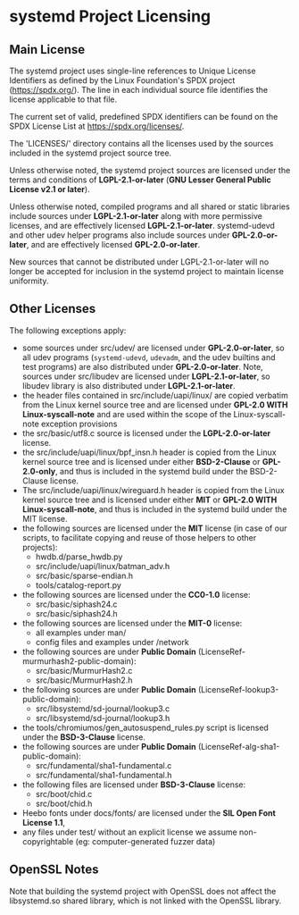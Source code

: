 # systemd Project Licensing

## Main License

The systemd project uses single-line references to Unique License Identifiers as
defined by the Linux Foundation's SPDX project (https://spdx.org/). The line in
each individual source file identifies the license applicable to that file.

The current set of valid, predefined SPDX identifiers can be found on the SPDX
License List at https://spdx.org/licenses/.

The 'LICENSES/' directory contains all the licenses used by the sources included in
the systemd project source tree.

Unless otherwise noted, the systemd project sources are licensed under the terms
and conditions of
**LGPL-2.1-or-later** (**GNU Lesser General Public License v2.1 or later**).

Unless otherwise noted, compiled programs and all shared or static libraries
include sources under **LGPL-2.1-or-later** along with more permissive
licenses, and are effectively licensed **LGPL-2.1-or-later**.
systemd-udevd and other udev helper programs also include sources under
**GPL-2.0-or-later**, and are effectively licensed **GPL-2.0-or-later**.

New sources that cannot be distributed under LGPL-2.1-or-later will no longer
be accepted for inclusion in the systemd project to maintain license uniformity.

## Other Licenses

The following exceptions apply:

 * some sources under src/udev/ are licensed under **GPL-2.0-or-later**,
   so all udev programs (`systemd-udevd`, `udevadm`, and the udev builtins
   and test programs) are also distributed under **GPL-2.0-or-later**.
   Note, sources under src/libudev are licensed under **LGPL-2.1-or-later**,
   so libudev library is also distributed under **LGPL-2.1-or-later**.
 * the header files contained in src/include/uapi/linux/ are copied
   verbatim from the Linux kernel source tree and are licensed under **GPL-2.0 WITH
   Linux-syscall-note** and are used within the scope of the Linux-syscall-note
   exception provisions
 * the src/basic/utf8.c source is licensed under the **LGPL-2.0-or-later** license.
 * the src/include/uapi/linux/bpf_insn.h header is copied from the Linux kernel
   source tree and is licensed under either **BSD-2-Clause** or **GPL-2.0-only**,
   and thus is included in the systemd build under the BSD-2-Clause license.
 * The src/include/uapi/linux/wireguard.h header is copied from the Linux kernel
   source tree and is licensed under either **MIT** or **GPL-2.0 WITH Linux-syscall-note**,
   and thus is included in the systemd build under the MIT license.
 * the following sources are licensed under the **MIT** license (in case of our
   scripts, to facilitate copying and reuse of those helpers to other projects):
   - hwdb.d/parse_hwdb.py
   - src/include/uapi/linux/batman_adv.h
   - src/basic/sparse-endian.h
   - tools/catalog-report.py
 * the following sources are licensed under the **CC0-1.0** license:
   - src/basic/siphash24.c
   - src/basic/siphash24.h
 * the following sources are licensed under the **MIT-0** license:
   - all examples under man/
   - config files and examples under /network
 * the following sources are under **Public Domain** (LicenseRef-murmurhash2-public-domain):
   - src/basic/MurmurHash2.c
   - src/basic/MurmurHash2.h
 * the following sources are under **Public Domain** (LicenseRef-lookup3-public-domain):
   - src/libsystemd/sd-journal/lookup3.c
   - src/libsystemd/sd-journal/lookup3.h
 * the tools/chromiumos/gen_autosuspend_rules.py script is licensed under the
   **BSD-3-Clause** license.
 * the following sources are under **Public Domain** (LicenseRef-alg-sha1-public-domain):
   - src/fundamental/sha1-fundamental.c
   - src/fundamental/sha1-fundamental.h
 * the following files are licensed under **BSD-3-Clause** license:
   - src/boot/chid.c
   - src/boot/chid.h
 * Heebo fonts under docs/fonts/ are licensed under the **SIL Open Font License 1.1**,
 * any files under test/ without an explicit license we assume non-copyrightable
   (eg: computer-generated fuzzer data)

## OpenSSL Notes

Note that building the systemd project with OpenSSL does not affect the libsystemd.so
shared library, which is not linked with the OpenSSL library.
